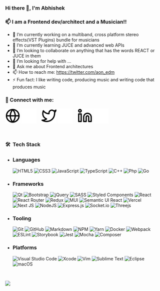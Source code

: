 ### Hi there 👋, I'm Abhishek
### 📫 I am a Frontend dev/architect and a Musician!!

- 🔭 I’m currently working on a multiband, cross platform stereo effects(VST Plugins) bundle for musicians
- 🌱 I’m currently learning JUCE and advanced web APIs
- 👯 I’m looking to collaborate on anything that has the words REACT or JUCE in them
- 🤔 I’m looking for help with ...
- 💬 Ask me about Frontend architectures
- 📫 How to reach me: https://twitter.com/aon_edm
- ⚡ Fun fact: I like writing code, producing music and writing code that produces music



### 💬 Connect with me:

[![website](./img/globe-light.svg)](https://medium.com/@ryaan_web#gh-light-mode-only)
[![website](./img/globe-dark.svg)](https://medium.com/@ryaan_web#gh-dark-mode-only)
&nbsp;&nbsp;
[![website](./img/twitter-light.svg)](https://twitter.com/aon_edm#gh-light-mode-only)
[![website](./img/twitter-dark.svg)](https://twitter.com/aon_edm#gh-dark-mode-only)
&nbsp;&nbsp;
[![website](./img/linkedin-light.svg)](https://www.linkedin.com/in/abhishek-kumar-b69a8290/#gh-light-mode-only)
[![website](./img/linkedin-dark.svg)](https://www.linkedin.com/in/abhishek-kumar-b69a8290/#gh-dark-mode-only)
&nbsp;&nbsp;

<br/>

<h3> 🛠 &nbsp;Tech Stack</h3>

- ### Languages
  ![HTML5](https://img.shields.io/badge/html5-%23E34F26.svg?style=flat&logo=html5&logoColor=white)
  ![CSS3](https://img.shields.io/badge/css3-%231572B6.svg?style=flat&logo=css3&logoColor=white)
  ![JavaScript](https://img.shields.io/badge/javascript-%23323330.svg?style=flat&logo=javascript&logoColor=%23F7DF1E)
  ![TypeScript](https://img.shields.io/badge/typescript-%23007ACC.svg?style=flat&logo=typescript&logoColor=white)
  ![C++](https://img.shields.io/badge/c++-%2300599C.svg?style=flat&logo=c%2B%2B&logoColor=white)
  ![Php](https://img.shields.io/badge/php-%2300599C.svg?style=flat&logo=php&logoColor=white)
  ![Go](https://img.shields.io/badge/Go-%23027d9c.svg?style=flat&logo=Go&logoColor=white)
- ### Frameworks
  ![Qt](https://img.shields.io/badge/Qt-%23217346.svg?style=flat&logo=Qt&logoColor=white)
  ![Bootstrap](https://img.shields.io/badge/bootstrap-%23563D7C.svg?style=flat&logo=bootstrap&logoColor=white)
  ![jQuery](https://img.shields.io/badge/jquery-%230769AD.svg?style=flat&logo=jquery&logoColor=white)
  ![SASS](https://img.shields.io/badge/SASS-hotpink.svg?style=flat&logo=SASS&logoColor=white)
  ![Styled Components](https://img.shields.io/badge/styled--components-DB7093?style=flat&logo=styled-components&logoColor=white)
  ![React](https://img.shields.io/badge/react-%2320232a.svg?style=flat&logo=react&logoColor=%2361DAFB)
  ![React Router](https://img.shields.io/badge/React_Router-CA4245?style=flat&logo=react-router&logoColor=white)
  ![Redux](https://img.shields.io/badge/redux-%23593d88.svg?style=flat&logo=redux&logoColor=white)
  ![MUI](https://img.shields.io/badge/MUI-%230081CB.svg?style=flat&logo=mui&logoColor=white)
  ![Semantic UI React](https://img.shields.io/badge/Semantic%20UI%20React-%2335BDB2.svg?style=flat&logo=SemanticUIReact&logoColor=white)
  ![Vercel](https://img.shields.io/badge/vercel-%23000000.svg?style=flat&logo=vercel&logoColor=white)
  ![Next JS](https://img.shields.io/badge/Next-black?style=flat&logo=next.js&logoColor=white)
  ![NodeJS](https://img.shields.io/badge/node.js-6DA55F?style=flat&logo=node.js&logoColor=white)
  ![Express.js](https://img.shields.io/badge/express.js-%23404d59.svg?style=flat&logo=express&logoColor=%2361DAFB)
  ![Socket.io](https://img.shields.io/badge/Socket.io-black?style=flat&logo=socket.io&badgeColor=010101)
  ![Threejs](https://img.shields.io/badge/threejs-black?style=flat&logo=three.js&logoColor=white)
- ### Tooling
  ![Git](https://img.shields.io/badge/git-%23F05033.svg?style=flat&logo=git&logoColor=white)
  ![GitHub](https://img.shields.io/badge/github-%23121011.svg?style=flat&logo=github&logoColor=white)
  ![Markdown](https://img.shields.io/badge/markdown-%23000000.svg?style=flat&logo=markdown&logoColor=white)
  ![NPM](https://img.shields.io/badge/NPM-%23000000.svg?style=flat&logo=npm&logoColor=white)
  ![Yarn](https://img.shields.io/badge/yarn-%232C8EBB.svg?style=flat&logo=yarn&logoColor=white)
  ![Docker](https://img.shields.io/badge/docker-%230db7ed.svg?style=flat&logo=docker&logoColor=white)
  ![Webpack](https://img.shields.io/badge/webpack-%238DD6F9.svg?style=flat&logo=webpack&logoColor=black)
  ![ESLint](https://img.shields.io/badge/ESLint-4B3263?style=flat&logo=eslint&logoColor=white)
  ![Storybook](https://img.shields.io/badge/-Storybook-FF4785?style=flat&logo=storybook&logoColor=white)
  ![Jest](https://img.shields.io/badge/-jest-%23C21325?style=flat&logo=jest&logoColor=white)
  ![Mocha](https://img.shields.io/badge/-mocha-%238D6748?style=flat&logo=mocha&logoColor=white)
  ![Composer](https://img.shields.io/badge/-composer-%238D6748?style=flat&logo=mocha&logoColor=white)
- ### Platforms
  ![Visual Studio Code](https://img.shields.io/badge/Visual%20Studio%20Code-0078d7.svg?style=flat&logo=visual-studio-code&logoColor=white)
  ![Xcode](https://img.shields.io/badge/Xcode-007ACC?style=flat&logo=Xcode&logoColor=white)
  ![Vim](https://img.shields.io/badge/VIM-%2311AB00.svg?style=flat&logo=vim&logoColor=white)
  ![Sublime Text](https://img.shields.io/badge/sublime_text-%23575757.svg?style=flat&logo=sublime-text&logoColor=important)
  ![Eclipse](https://img.shields.io/badge/-Eclipse-333333?style=flat&logo=eclipse-ide&logoColor=2C2255)
  ![macOS](https://img.shields.io/badge/mac%20os-000000?style=flat&logo=macos&logoColor=F0F0F0)

<br/>

 <p align="left">
  
  <img height="150" src="https://github-readme-stats.vercel.app/api/top-langs/?username=abhishekZom&layout=compact&theme=github_dark"/>
<!--   <img height="150" src="https://github-profile-trophy.vercel.app/?username=abhishekZom&theme=gruvbox&title=Commits,PR,MultiLanguage,Repositories"/> -->
  
<!--   ![](https://github-profile-summary-cards.vercel.app/api/cards/profile-details?username=abhishekZom&theme=dracula&count_private=true) -->
  
  </P><br>
